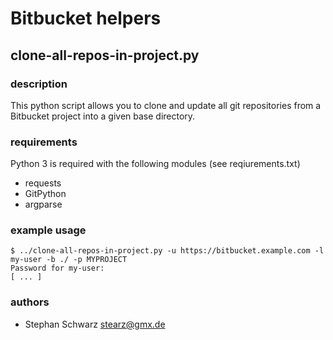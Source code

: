 # Bitbucket helpers

## clone-all-repos-in-project.py

### description

This python script allows you to clone and update all git repositories from a Bitbucket project into a given base directory.

### requirements

Python 3 is required with the following modules (see reqiurements.txt)

- requests
- GitPython
- argparse

### example usage

    $ ../clone-all-repos-in-project.py -u https://bitbucket.example.com -l my-user -b ./ -p MYPROJECT
    Password for my-user:  
    [ ... ]

### authors

- Stephan Schwarz <stearz@gmx.de>
